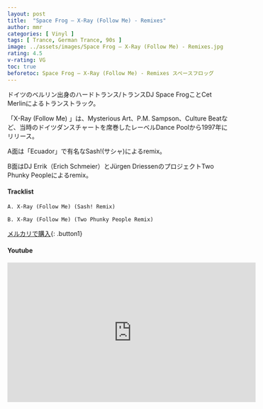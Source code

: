 ```yaml
---
layout: post
title:  "Space Frog – X-Ray (Follow Me) - Remixes"
author: mmr
categories: [ Vinyl ]
tags: [ Trance, German Trance, 90s ]
image: ../assets/images/Space Frog – X-Ray (Follow Me) - Remixes.jpg
rating: 4.5
v-rating: VG
toc: true
beforetoc: Space Frog – X-Ray (Follow Me) - Remixes スペースフロッグ
---
```


ドイツのベルリン出身のハードトランス/トランスDJ Space FrogことCet Merlinによるトランストラック。

「X-Ray (Follow Me) 」は、Mysterious Art、P.M. Sampson、Culture Beatなど、当時のドイツダンスチャートを席巻したレーベルDance Poolから1997年にリリース。

A面は「Ecuador」で有名なSash!(サシャ)によるremix。

B面はDJ Errik（Erich Schmeier）とJürgen DriessenのプロジェクトTwo Phunky Peopleによるremix。

#### Tracklist
```md
A. X-Ray (Follow Me) (Sash! Remix)

B. X-Ray (Follow Me) (Two Phunky People Remix)
```

[メルカリで購入](https://jp.mercari.com/item/m52094115312?afid=6142608987){: .button1}

#### Youtube
<iframe width="560" height="315" src="https://www.youtube.com/embed/G-IoTqxsufY?si=ZK6FTS-5jKLMNk7-" title="YouTube video player" frameborder="0" allow="accelerometer; autoplay; clipboard-write; encrypted-media; gyroscope; picture-in-picture; web-share" referrerpolicy="strict-origin-when-cross-origin" allowfullscreen></iframe>